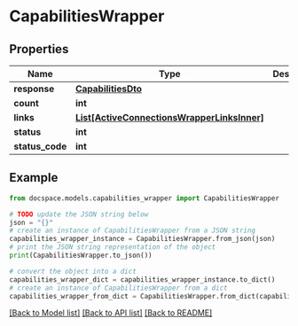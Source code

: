 # CapabilitiesWrapper


## Properties

Name | Type | Description | Notes
------------ | ------------- | ------------- | -------------
**response** | [**CapabilitiesDto**](CapabilitiesDto.md) |  | [optional] 
**count** | **int** |  | [optional] 
**links** | [**List[ActiveConnectionsWrapperLinksInner]**](ActiveConnectionsWrapperLinksInner.md) |  | [optional] 
**status** | **int** |  | [optional] 
**status_code** | **int** |  | [optional] 

## Example

```python
from docspace.models.capabilities_wrapper import CapabilitiesWrapper

# TODO update the JSON string below
json = "{}"
# create an instance of CapabilitiesWrapper from a JSON string
capabilities_wrapper_instance = CapabilitiesWrapper.from_json(json)
# print the JSON string representation of the object
print(CapabilitiesWrapper.to_json())

# convert the object into a dict
capabilities_wrapper_dict = capabilities_wrapper_instance.to_dict()
# create an instance of CapabilitiesWrapper from a dict
capabilities_wrapper_from_dict = CapabilitiesWrapper.from_dict(capabilities_wrapper_dict)
```
[[Back to Model list]](../README.md#documentation-for-models) [[Back to API list]](../README.md#documentation-for-api-endpoints) [[Back to README]](../README.md)


